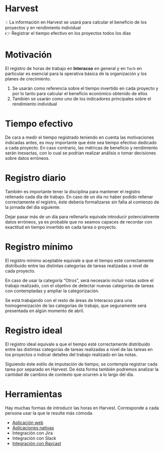 # Harvest

<aside>
💡 La información en Harvest se usará para calcular el beneficio de los proyectos y en rendimiento individual

</aside>

<aside>
👉 Registrar el tiempo efectivo en los proyectos todos los días

</aside>

# Motivación

El registro de horas de trabajo en **Interacso** en general y en `Tech` en particular es esencial para la operativa básica de la organización y los planes de crecimiento.

1. Se usarán como referencia sobre el tiempo invertido en cada proyecto y por lo tanto para calcular el beneficio económico obtenido de ellos
2. También se usarán como uno de los indicadores principales sobre el rendimiento individual

# Tiempo efectivo

De cara a medir el tiempo registrado teniendo en cuenta las motivaciones indicadas antes, es muy importante que éste sea tiempo efectivo dedicado a cada proyecto. En caso contrario, las métricas de beneficio y rendimiento serán inexactas, con lo cual se podrían realizar análisis o tomar decisiones sobre datos erróneos.

# Registro diario

También es importante tener la disciplina para mantener el registro rellenado cada día de trabajo. En caso de un día no haber podido rellenar correctamente el registro, éste debería formalizarse sin falta al comienzo de la jornada del día siguiente.

Dejar pasar más de un día para rellenarlo equivale introducir potencialmente datos erróneos, ya es probable que no seamos capaces de recordar con exactitud en tiempo invertido en cada tarea o proyecto.

# Registro mínimo

El registro mínimo aceptable equivale a que el tiempo esté correctamente distribuido entre las distintas categorías de tareas realizadas a nivel de cada proyecto.

En caso de usar la categoría “Otros”, será necesario incluir notas sobre el trabajo realizado, con el objetivo de detectar nuevas categorías de tareas con contempladas y ampliar la categorización.

Se está trabajando con el resto de áreas de Interacso para una homogeneización de las categorías de trabajo, que seguramente será presentada en algún momento de abril.

# Registro ideal

El registro ideal equivale a que el tiempo esté correctamente distribuido entre las distintas categorías de tareas realizadas a nivel de las tareas en los proyectos o indicar detalles del trabajo realizado en las notas.

Siguiendo éste estilo de imputación de tiempo, se contempla registrar cada tarea por separado en Harvest. De ésta forma también podremos analizar la cantidad de cambios de contexto que ocurren a lo largo del día.

# Herramientas

Hay muchas formas de introducir las horas en Harvest. Corresponde a cada persona usar la que le resulte más cómoda.

- [Aplicación web](https://interacso.harvestapp.com/time)
- [Aplicaciones nativas](https://www.getharvest.com/apps)
- Integración con Jira
- Integración con Slack
- [Integración con Raycast](https://www.raycast.com/eluce2/harvest)